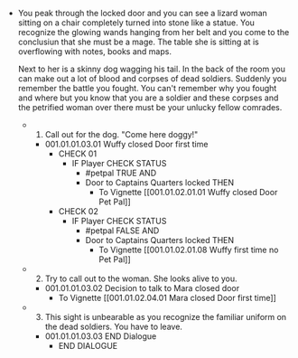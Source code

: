 - You peak through the locked door and you can see a lizard woman sitting on a chair completely turned into stone like a statue. You recognize the glowing wands hanging from her belt and you come to the conclusiun that she must be a mage. The table she is sitting at is overflowing with notes, books and maps.
  
  Next to her is a skinny dog wagging his tail. In the back of the room you can make out a lot of blood and corpses of dead soldiers. Suddenly you remember the battle you fought. You can't remember why you fought and where but you know that you are a soldier and these corpses and the petrified woman over there must be your unlucky fellow comrades.
	- 1. Call out for the dog. "Come here doggy!"
		- 001.01.01.03.01 Wuffy closed Door first time
			- CHECK 01
				- IF Player CHECK STATUS
					- #petpal TRUE AND
					- Door to Captains Quarters locked THEN
						- To Vignette [[001.01.02.01.01 Wuffy closed Door Pet Pal]]
			- CHECK 02
				- IF Player CHECK STATUS
					- #petpal FALSE AND
					- Door to Captains Quarters locked THEN
						- To Vignette [[001.01.02.01.08 Wuffy first time no Pet Pal]]
	- 2. Try to call out to the woman. She looks alive to you.
		- 001.01.01.03.02 Decision to talk to Mara closed door
			- To Vignette [[001.01.02.04.01 Mara closed Door first time]]
	- 3. This sight is unbearable as you recognize the familiar uniform on the dead soldiers. You have to leave.
		- 001.01.01.03.03 END Dialogue
			- END DIALOGUE